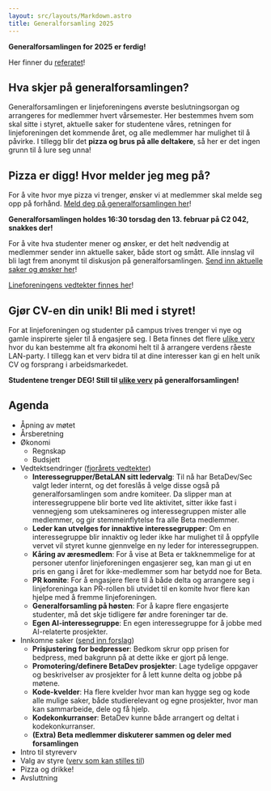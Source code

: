 ```yaml
---
layout: src/layouts/Markdown.astro
title: Generalforsamling 2025
---
```


**Generalforsamlingen for 2025 er ferdig!**

Her finner du [referatet](/gf/referat)!

## Hva skjer på generalforsamlingen?
Generalforsamlingen er linjeforeningens øverste beslutningsorgan og arrangeres for medlemmer hvert vårsemester. Her bestemmes hvem som skal sitte i styret, aktuelle saker for studentene våres, retningen for linjeforeningen det kommende året, og alle medlemmer har mulighet til å påvirke. I tillegg blir det **pizza og brus på alle deltakere**, så her er det ingen grunn til å lure seg unna!

## Pizza er digg! Hvor melder jeg meg på?
For å vite hvor mye pizza vi trenger, ønsker vi at medlemmer skal melde seg opp på forhånd. [Meld deg på generalforsamlingen her](https://forms.office.com/e/wfZH6HqXjc)!

**Generalforsamlingen holdes 16:30 torsdag den 13. februar på C2 042, snakkes der!**

For å vite hva studenter mener og ønsker, er det helt nødvendig at medlemmer sender inn aktuelle saker, både stort og smått. Alle innslag vil bli lagt frem anonymt til diskusjon på generalforsamlingen. [Send inn aktuelle saker og ønsker her](https://forms.office.com/e/7f26pjvktU)!

[Lineforeningens vedtekter finnes her](/Vedtekter.pdf)!

## Gjør CV-en din unik! Bli med i styret!
For at linjeforeningen og studenter på campus trives trenger vi nye og gamle inspirerte sjeler til å engasjere seg. I Beta finnes det flere [ulike verv](/om/verv) hvor du kan bestemme alt fra økonomi helt til å arrangere verdens råeste LAN-party. I tillegg kan et verv bidra til at dine interesser kan gi en helt unik CV og forsprang i arbeidsmarkedet.

**Studentene trenger DEG! Still til [ulike verv](/om/verv) på generalforsamlingen!**

## Agenda

- Åpning av møtet
- Årsberetning
- Økonomi
    - Regnskap
    - Budsjett
- Vedtektsendringer ([fjorårets vedtekter](/Vedtekter.pdf))
    - **Interessegrupper/BetaLAN sitt ledervalg**: Til nå har BetaDev/Sec valgt leder internt, og det foreslås å velge disse også på generalforsamlingen som andre komiteer. Da slipper man at interessegruppene blir borte ved lite aktivitet, sitter ikke fast i vennegjeng som uteksamineres og interessegruppen mister alle medlemmer, og gir stemmeinflytelse fra alle Beta medlemmer.
    - **Leder kan utvelges for innaktive interessegrupper**: Om en interessegruppe blir innaktiv og leder ikke har mulighet til å oppfylle vervet vil styret kunne gjennvelge en ny leder for interessegruppen.
    - **Kåring av æresmedlem**: For å vise at Beta er takknemmelige for at personer utenfor linjeforeningen engasjerer seg, kan man gi ut en pris en gang i året for ikke-medlemmer som har betydd noe for Beta.
    - **PR komite**: For å engasjere flere til å både delta og arrangere seg i linjeforeninga kan PR-rollen bli utvidet til en komite hvor flere kan hjelpe med å fremme linjeforeningen.
    - **Generalforsamling på høsten**: For å kapre flere engasjerte studenter, må det skje tidligere før andre foreninger tar de.
    - **Egen AI-interessegruppe**: En egen interessegruppe for å jobbe med AI-relaterte prosjekter.
- Innkomne saker ([send inn forslag](https://forms.office.com/e/7f26pjvktU))
    - **Prisjustering for bedpresser**: Bedkom skrur opp prisen for bedpress, med bakgrunn på at dette ikke er gjort på lenge.
    - **Promotering/definere BetaDev prosjekter**: Lage tydelige oppgaver og beskrivelser av prosjekter for å lett kunne delta og jobbe på møtene.
    - **Kode-kvelder**: Ha flere kvelder hvor man kan hygge seg og kode alle mulige saker, både studierelevant og egne prosjekter, hvor man kan sammarbeide, dele og få hjelp.
    - **Kodekonkurranser**: BetaDev kunne både arrangert og deltat i kodekonkurranser.
    - **(Extra) Beta medlemmer diskuterer sammen og deler med forsamlingen**
- Intro til styreverv
- Valg av styre ([verv som kan stilles til](/om/verv))
- Pizza og drikke!
- Avsluttning
